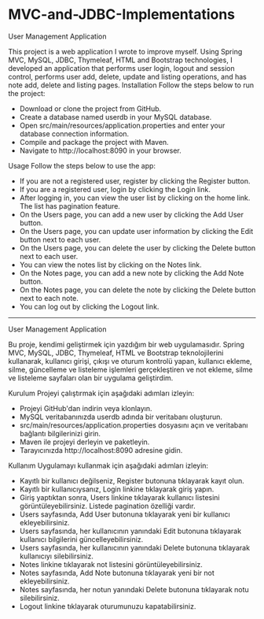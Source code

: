 # MVC-and-JDBC-Implementations



 User Management Application
 
This project is a web application I wrote to improve myself. Using Spring MVC, MySQL, JDBC, Thymeleaf, HTML and Bootstrap technologies, I developed an application that performs user login, logout and session control, performs user add, delete, update and listing operations, and has note add, delete and listing pages. 
Installation
Follow the steps below to run the project:

 - Download or clone the project from GitHub.
 - Create a database named userdb in your MySQL database.
 - Open src/main/resources/application.properties and enter your database connection information.
 - Compile and package the project with Maven.
 - Navigate to http://localhost:8090 in your browser.

Usage
Follow the steps below to use the app:

 - If you are not a registered user, register by clicking the Register button.
 - If you are a registered user, login by clicking the Login link.
 - After logging in, you can view the user list by clicking on the home link. The list has pagination feature.
 - On the Users page, you can add a new user by clicking the Add User button.
 - On the Users page, you can update user information by clicking the Edit button next to each user.
 - On the Users page, you can delete the user by clicking the Delete button next to each user.
 - You can view the notes list by clicking on the Notes link.
 - On the Notes page, you can add a new note by clicking the Add Note button.
 - On the Notes page, you can delete the note by clicking the Delete button next to each note.
 - You can log out by clicking the Logout link.
 
 
-------------------------------------------------------------------------------------------------------------------
 
 
 User Management Application
 
Bu proje, kendimi geliştirmek için yazdığım bir web uygulamasıdır. Spring MVC, MySQL, JDBC, Thymeleaf, HTML ve Bootstrap teknolojilerini kullanarak, kullanıcı girişi, çıkışı ve oturum kontrolü yapan, kullanıcı ekleme, silme, güncelleme ve listeleme işlemleri gerçekleştiren ve not ekleme, silme ve listeleme sayfaları olan bir uygulama geliştirdim.

Kurulum
Projeyi çalıştırmak için aşağıdaki adımları izleyin:

 - Projeyi GitHub'dan indirin veya klonlayın.
 - MySQL veritabanınızda userdb adında bir veritabanı oluşturun.
 - src/main/resources/application.properties dosyasını açın ve veritabanı bağlantı bilgilerinizi girin.
 - Maven ile projeyi derleyin ve paketleyin.
 - Tarayıcınızda http://localhost:8090 adresine gidin.

Kullanım
Uygulamayı kullanmak için aşağıdaki adımları izleyin:

 - Kayıtlı bir kullanıcı değilseniz, Register butonuna tıklayarak kayıt olun.
 - Kayıtlı bir kullanıcıysanız, Login linkine tıklayarak giriş yapın.
 - Giriş yaptıktan sonra, Users linkine tıklayarak kullanıcı listesini görüntüleyebilirsiniz. Listede pagination özelliği vardır.
 - Users sayfasında, Add User butonuna tıklayarak yeni bir kullanıcı ekleyebilirsiniz.
 - Users sayfasında, her kullanıcının yanındaki Edit butonuna tıklayarak kullanıcı bilgilerini güncelleyebilirsiniz.
 - Users sayfasında, her kullanıcının yanındaki Delete butonuna tıklayarak kullanıcıyı silebilirsiniz.
 - Notes linkine tıklayarak not listesini görüntüleyebilirsiniz.
 - Notes sayfasında, Add Note butonuna tıklayarak yeni bir not ekleyebilirsiniz.
 - Notes sayfasında, her notun yanındaki Delete butonuna tıklayarak notu silebilirsiniz.
 - Logout linkine tıklayarak oturumunuzu kapatabilirsiniz.

